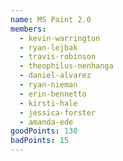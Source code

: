 ```yaml
---
name: MS Paint 2.0
members:
  - kevin-warrington
  - ryan-lejbak
  - travis-robinson
  - theophilus-nenhanga
  - daniel-alvarez
  - ryan-nieman
  - erin-bennetto
  - kirsti-hale
  - jessica-forster
  - amanda-ede
goodPoints: 130
badPoints: 15
---
```

